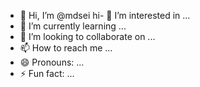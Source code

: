 - 👋 Hi, I’m @mdsei
hi- 👀 I’m interested in ...
- 🌱 I’m currently learning ...
- 💞️ I’m looking to collaborate on ...
- 📫 How to reach me ...
- 😄 Pronouns: ...
- ⚡ Fun fact: ...

<!---
mdsei/mdsei is a ✨ special ✨ repository because its `README.md` (this file) appears on your GitHub profile.
You can click the Preview link to take a look at your changes.
--->
